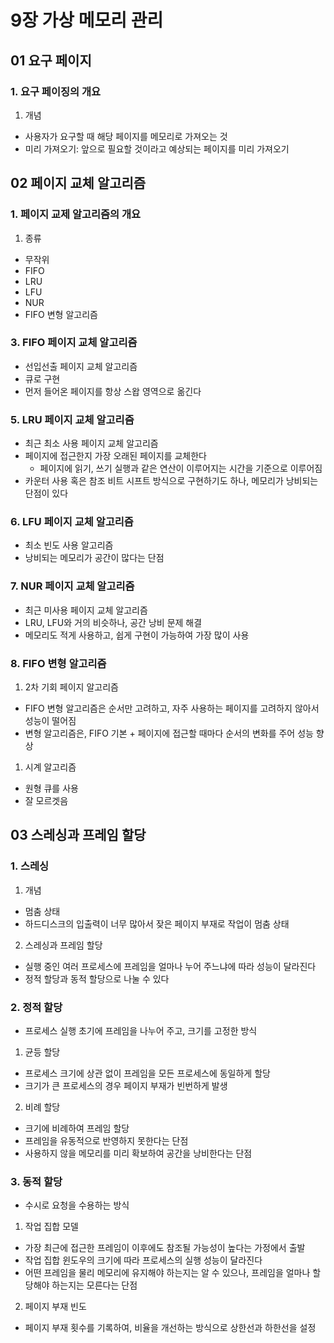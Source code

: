 # 9장 가상 메모리 관리

## 01 요구 페이지

### 1. 요구 페이징의 개요

1. 개념
- 사용자가 요구할 때 해당 페이지를 메모리로 가져오는 것
- 미리 가져오기: 앞으로 필요할 것이라고 예상되는 페이지를 미리 가져오기

## 02 페이지 교체 알고리즘

### 1. 페이지 교제 알고리즘의 개요

1. 종류
- 무작위
- FIFO
- LRU
- LFU
- NUR
- FIFO 변형 알고리즘

### 3. FIFO 페이지 교체 알고리즘

- 선입선출 페이지 교체 알고리즘
- 큐로 구현
- 먼저 들어온 페이지를 항상 스왑 영역으로 옮긴다

### 5. LRU 페이지 교체 알고리즘

- 최근 최소 사용 페이지 교체 알고리즘
- 페이지에 접근한지 가장 오래된 페이지를 교체한다
    - 페이지에 읽기, 쓰기 실행과 같은 연산이 이루어지는 시간을 기준으로 이루어짐
- 카운터 사용 혹은 참조 비트 시프트 방식으로 구현하기도 하나, 메모리가 낭비되는 단점이 있다

### 6. LFU 페이지 교체 알고리즘

- 최소 빈도 사용 알고리즘
- 낭비되는 메모리가 공간이 많다는 단점

### 7. NUR 페이지 교체 알고리즘

- 최근 미사용 페이지 교체 알고리즘
- LRU, LFU와 거의 비슷하나, 공간 낭비 문제 해결
- 메모리도 적게 사용하고, 쉽게 구현이 가능하여 가장 많이 사용

### 8. FIFO 변형 알고리즘

1. 2차 기회 페이지 알고리즘
- FIFO 변형 알고리즘은 순서만 고려하고, 자주 사용하는 페이지를 고려하지 않아서 성능이 떨어짐
- 변형 알고리즘은, FIFO 기본 + 페이지에 접근할 때마다 순서의 변화를 주어 성능 향상
1. 시계 알고리즘
- 원형 큐를 사용
- 잘 모르겟음

## 03 스레싱과 프레임 할당

### 1. 스레싱

1. 개념
- 멈춤 상태
- 하드디스크의 입출력이 너무 많아서 잦은 페이지 부재로 작업이 멈춤 상태
2. 스레싱과 프레임 할당
- 실행 중인 여러 프로세스에 프레임을 얼마나 누어 주느냐에 따라 성능이 달라진다
- 정적 할당과 동적 할당으로 나눌 수 있다

### 2. 정적 할당

- 프로세스 실행 초기에 프레임을 나누어 주고, 크기를 고정한 방식
1. 균등 할당
- 프로세스 크기에 상관 없이 프레임을 모든 프로세스에 동일하게 할당
- 크기가 큰 프로세스의 경우 페이지 부재가 빈번하게 발생
2. 비례 할당
- 크기에 비례하여 프레임 할당
- 프레임을 유동적으로 반영하지 못한다는 단점
- 사용하지 않을 메모리를 미리 확보하여 공간을 낭비한다는 단점

### 3. 동적 할당

- 수시로 요청을 수용하는 방식
1. 작업 집합 모델
- 가장 최근에 접근한 프레임이 이후에도 참조될 가능성이 높다는 가정에서 출발
- 작업 집합 윈도우의 크기에 따라 프로세스의 실행 성능이 달라진다
- 어떤 프레임을 물리 메모리에 유지해야 하는지는 알 수 있으나, 프레임을 얼마나 할당해야 하는지는 모른다는 단점
2. 페이지 부재 빈도
- 페이지 부재 횟수를 기록하여, 비율을 개선하는 방식으로 상한선과 하한선을 설정
